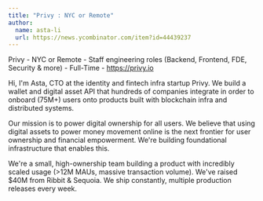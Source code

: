 ```yaml
---
title: "Privy : NYC or Remote"
author:
  name: asta-li
  url: https://news.ycombinator.com/item?id=44439237
---
```

Privy - NYC or Remote - Staff engineering roles (Backend, Frontend, FDE, Security &amp; more) - Full-Time - <a href="https:&#x2F;&#x2F;privy.io" rel="nofollow">https:&#x2F;&#x2F;privy.io</a>

Hi, I&#x27;m Asta, CTO at the identity and fintech infra startup Privy. We build a wallet and digital asset API that hundreds of companies integrate in order to onboard (75M+) users onto products built with blockchain infra and distributed systems.

Our mission is to power digital ownership for all users. We believe that using digital assets to power money movement online is the next frontier for user ownership and financial empowerment. We&#x27;re building foundational infrastructure that enables this.

We&#x27;re a small, high-ownership team building a product with incredibly scaled usage (&gt;12M MAUs, massive transaction volume). We&#x27;ve raised $40M from Ribbit &amp; Sequoia. We ship constantly, multiple production releases every week.
<JobApplication />
